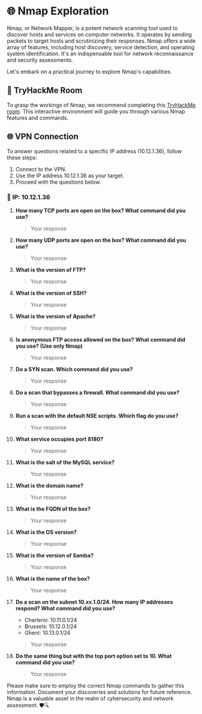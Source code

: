 # 🌐 Nmap Exploration

Nmap, or Network Mapper, is a potent network scanning tool used to discover hosts and services on computer networks. It operates by sending packets to target hosts and scrutinizing their responses. Nmap offers a wide array of features, including host discovery, service detection, and operating system identification. It's an indispensable tool for network reconnaissance and security assessments.

Let's embark on a practical journey to explore Nmap's capabilities.

## 🚀 TryHackMe Room

To grasp the workings of Nmap, we recommend completing this [TryHackMe room](https://tryhackme.com/room/furthernmap). This interactive environment will guide you through various Nmap features and commands.

## 🌐 VPN Connection

To answer questions related to a specific IP address (10.12.1.36), follow these steps:

1. Connect to the VPN.
2. Use the IP address 10.12.1.36 as your target.
3. Proceed with the questions below.

### 🎯 IP: 10.12.1.36

1. **How many TCP ports are open on the box? What command did you use?**
   > Your response

2. **How many UDP ports are open on the box? What command did you use?**
   > Your response

3. **What is the version of FTP?**
   > Your response

4. **What is the version of SSH?**
   > Your response

5. **What is the version of Apache?**
   > Your response

6. **Is anonymous FTP access allowed on the box? What command did you use? (Use only Nmap)**
   > Your response

7. **Do a SYN scan. Which command did you use?**
   > Your response

8. **Do a scan that bypasses a firewall. What command did you use?**
   > Your response

9. **Run a scan with the default NSE scripts. Which flag do you use?**
   > Your response

10. **What service occupies port 8180?**
    > Your response

11. **What is the salt of the MySQL service?**
    > Your response

12. **What is the domain name?**
    > Your response

13. **What is the FQDN of the box?**
    > Your response

14. **What is the OS version?**
    > Your response

15. **What is the version of Samba?**
    > Your response

16. **What is the name of the box?**
    > Your response

17. **Do a scan on the subnet 10.xx.1.0/24. How many IP addresses respond? What command did you use?**
    - Charleroi: 10.11.0.1/24
    - Brussels: 10.12.0.1/24
    - Ghent: 10.13.0.1/24
    > Your response

18. **Do the same thing but with the top port option set to 10. What command did you use?**
    > Your response

Please make sure to employ the correct Nmap commands to gather this information. Document your discoveries and solutions for future reference. Nmap is a valuable asset in the realm of cybersecurity and network assessment. 🛡️🔍